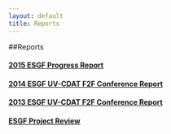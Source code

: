 ```yaml
---
layout: default
title: Reports
---
```


##Reports


#### <a href="media/pdf/2015-ESGF-Progress-Report.pdf" target="_blank">2015 ESGF Progress Report</a>
#### <a href="http://aims-group.github.io/pdf/2014-ESGF_UV-CDAT_Conference_Report.pdf" target="_blank">2014 ESGF UV-CDAT F2F Conference Report </a>
#### <a href="http://uvcdat.llnl.gov/media/pdf/ESGF_UV-CDAT_Meeting_Report_December2013.pdf" target="_blank">2013 ESGF UV-CDAT F2F Conference Report </a>
#### <a href="media/pdf/esgf-project-review.pdf" target="_blank">ESGF Project Review</a>
